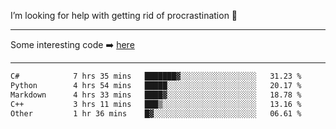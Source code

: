 I’m looking for help with getting rid of procrastination 🤔

-----

Some interesting code :arrow_right: [here](https://github.com/zhen8838/playground)

-----

<!--START_SECTION:waka-->

```txt
C#            7 hrs 35 mins   ███████▓░░░░░░░░░░░░░░░░░   31.23 %
Python        4 hrs 54 mins   █████░░░░░░░░░░░░░░░░░░░░   20.17 %
Markdown      4 hrs 33 mins   ████▓░░░░░░░░░░░░░░░░░░░░   18.78 %
C++           3 hrs 11 mins   ███▒░░░░░░░░░░░░░░░░░░░░░   13.16 %
Other         1 hr 36 mins    █▓░░░░░░░░░░░░░░░░░░░░░░░   06.61 %
```

<!--END_SECTION:waka-->

<!--
**zhen8838/zhen8838** is a ✨ _special_ ✨ repository because its `README.md` (this file) appears on your GitHub profile.

Here are some ideas to get you started:

- 🔭 I’m currently working on ...
- 🌱 I’m currently learning ...
- 👯 I’m looking to collaborate on ...
 ...
- 💬 Ask me about ...
- 📫 How to reach me: ...
- 😄 Pronouns: ...
- ⚡ Fun fact: ...
-->
